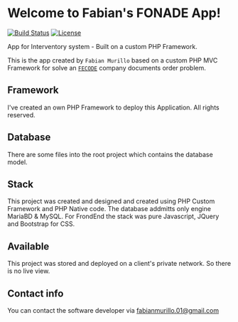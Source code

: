 #  Welcome to Fabian's FONADE App!

[![Build Status](https://travis-ci.com/async-rs/async-std.svg?branch=master)](https://travis-ci.com/async-rs/async-std)
[![License](https://img.shields.io/badge/license-MIT%2FApache--2.0-blue.svg)](https://github.com/async-rs/async-std)

App for Interventory system - Built on a custom PHP Framework.

This is the app created by `Fabian Murillo` based on a custom PHP MVC Framework for solve an [`FECODE`] company documents order problem.

[`FECODE`]: http://www.fecode.edu.co/

## Framework
I've created an own PHP Framework to deploy this Application. All rights reserved.

## Database
There are some files into the root project which contains the database model.

## Stack
This project was created and designed and created using PHP Custom Framework and PHP Native code. The database addmitts only engine MariaBD & MySQL.
For FrondEnd the stack was pure Javascript, JQuery and Bootstrap for CSS.

## Available
This project was stored and deployed on a client's private network. So there is no live view.

## Contact info
You can contact the software developer via fabianmurillo.01@gmail.com